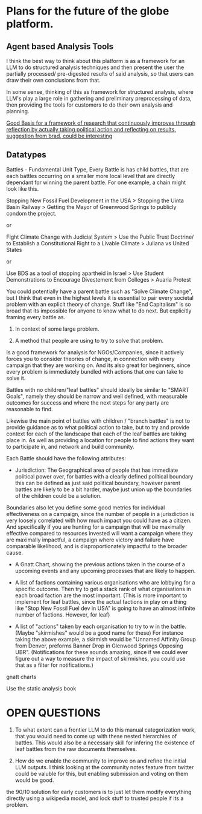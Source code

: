 # Plans for the future of the globe platform.

## Agent based Analysis Tools

I think the best way to think about this platform is as a framework for an LLM to do structured analysis techniques and then present the user the partially processed/ pre-digested results of said analysis, so that users can draw their own conclusions from that.

In some sense, thinking of this as framework for structured analysis, where LLM's play a large role in gathering and preliminary preprocessing of data, then providing the tools for customers to do their own analysis and planning.

[Good Basis for a framework of research that continuously improves through reflection by actually taking political action and reflecting on results, suggestion from brad, could be interesting](https://en.wikipedia.org/wiki/Action_research)

## Datatypes

Battles - Fundamental Unit Type, Every Battle is has child battles, that are each battles occurring on a smaller more local level that are directly dependant for winning the parent battle. For one example, a chain might look like this.

Stopping New Fossil Fuel Development in the USA > Stopping the Uinta Basin Railway > Getting the Mayor of Greenwood Springs to publicly condom the project.

or

Fight Climate Change with Judicial System > Use the Public Trust Doctrine/ to Establish a Constitutional Right to a Livable Climate > Juliana vs United States

or

Use BDS as a tool of stopping apartheid in Israel > Use Student Demonstrations to Encourage Divestement from Colleges > Auaria Protest

You could potentially have a parent battle such as "Solve Climate Change", but I think that even in the highest levels it is essential to pair every societal problem with an explicit theory of change. Stuff like "End Capitalism" is so broad that its impossible for anyone to know what to do next. But explicitly framing every battle as.

1. In context of some large problem.

2. A method that people are using to try to solve that problem.

Is a good framework for analysis for NGOs/Companies, since it actively forces you to consider theories of change, in connection with every campaign that they are working on. And its also great for beginners, since every problem is immediately bundled with actions that one can take to solve it.

Battles with no children/"leaf battles" should ideally be similar to "SMART Goals", namely they should be narrow and well defined, with measurable outcomes for success and where the next steps for any party are reasonable to find.

Likewise the main point of battles with children / "branch battles" is not to provide guidance as to what political action to take, but to try and provide context for each of the landscape that each of the leaf battles are taking place in. As well as providing a location for people to find actions they want to participate in, and network and build community.

Each Battle should have the following attributes:

- Jurisdiction: The Geographical area of people that has immediate political power over, for battles with a clearly defined political boundary this can be defined as just said political boundary, however parent battles are likely to be a bit harder, maybe just union up the boundaries of the children could be a solution.

Boundaries also let you define some good metrics for individual effectiveness on a campaign, since the number of people in a jurisdiction is very loosely correlated with how much impact you could have as a citizen. And specifically if you are hunting for a campaign that will be maximally effective compared to resources invested will want a campaign where they are maximally impactful, a campaign where victory and failure have comparable likelihood, and is disproportionately impactful to the broader cause.

- A Gnatt Chart, showing the previous actions taken in the course of a upcoming events and any upcoming processes that are likely to happen.

- A list of factions containing various organisations who are lobbying for a specific outcome. Then try to get a stack rank of what organisations in each broad faction are the most important.
  (This is more important to implement for leaf battles, since the actual factions in play on a thing like "Stop New Fossil Fuel dev in USA" is going to have an almost infinite number of factions. However, for leaf)

- A list of "actions" taken by each organisation to try to w in the battle. (Maybe "skirmishes" would be a good name for these) For instance taking the above example, a skirmish would be "Unnamed Affinity Group from Denver, preforms Banner Drop in Glenwood Springs Opposing UBR". (Notifications for these sounds amazing, since if we could ever figure out a way to measure the impact of skirmishes, you could use that as a filter for notifications.)

gnatt charts

Use the static analysis book

# OPEN QUESTIONS

1. To what extent can a frontier LLM to do this manual categorization work, that you would need to come up with these nested hierarchies of battles. This would also be a necessary skill for infering the existence of leaf battles from the raw documents themselves.

2. How do we enable the community to improve on and refine the initial LLM outputs. I think looking at the community notes feature from twitter could be valuble for this, but enabling submission and voting on them would be good.

the 90/10 solution for early customers is to just let them modify everything directly using a wikipedia model, and lock stuff to trusted people if its a problem.
